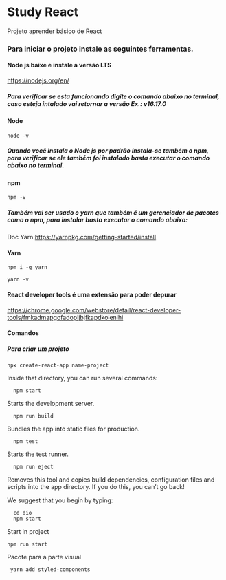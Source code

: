 # Study React

Projeto aprender básico de React

### Para iniciar o projeto instale as seguintes ferramentas.
#### Node js baixe e instale a versão LTS 

https://nodejs.org/en/

##### Para verificar se esta funcionando digite o comando abaixo no terminal, caso esteja intalado vai retornar a versão  Ex.: v16.17.0 

####  Node
```
node -v
```

##### Quando você instala o Node js por padrão instala-se também o npm, para verificar se ele também foi instalado basta executar o comando abaixo no terminal.
#### npm
```
npm -v
```

##### Também  vai ser usado o yarn que também é um gerenciador de pacotes como o npm, para instalar basta executar o comando abaixo:
Doc Yarn:https://yarnpkg.com/getting-started/install
#### Yarn
```
npm i -g yarn
```
```
yarn -v
```

#### React developer tools  é uma extensão para poder depurar 
https://chrome.google.com/webstore/detail/react-developer-tools/fmkadmapgofadopljbjfkapdkoienihi


#### Comandos 
##### Para criar um projeto 
```
npx create-react-app name-project
```

Inside that directory, you can run several commands:

```
  npm start
```

Starts the development server.

```
  npm run build
```
 Bundles the app into static files for production.
```
  npm test
```
Starts the test runner.
```
  npm run eject
```
  Removes this tool and copies build dependencies, configuration files
    and scripts into the app directory. If you do this, you can’t go back!

We suggest that you begin by typing:
```
  cd dio
  npm start
```


Start in project
```
npm run start
```

Pacote para a parte visual
```
 yarn add styled-components 
```
 
 
